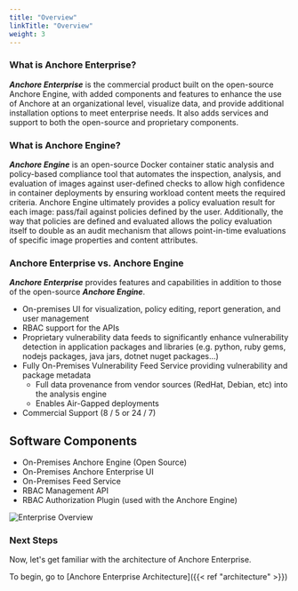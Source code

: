 ```yaml
---
title: "Overview"
linkTitle: "Overview"
weight: 3
---
```


### What is Anchore Enterprise?

**_Anchore Enterprise_** is the commercial product built on the open-source Anchore Engine, with added components and features to enhance the use of Anchore at an organizational level, visualize data, and provide additional installation options to meet enterprise needs. It also adds services and support to both the open-source and proprietary components.

### What is Anchore Engine?

**_Anchore Engine_** is an open-source Docker container static analysis and policy-based compliance tool that automates the inspection, analysis, and evaluation of images against user-defined checks to allow high confidence in container deployments by ensuring workload content meets the required criteria. Anchore Engine ultimately provides a policy evaluation result for each image: pass/fail against policies defined by the user. Additionally, the way that policies are defined and evaluated allows the policy evaluation itself to double as an audit mechanism that allows point-in-time evaluations of specific image properties and content attributes.

### Anchore Enterprise vs. Anchore Engine

**_Anchore Enterprise_** provides features and capabilities in addition to those of the open-source **_Anchore Engine_**. 

- On-premises UI for visualization, policy editing, report generation, and user management
- RBAC support for the APIs
- Proprietary vulnerability data feeds to significantly enhance vulnerability detection in application packages and libraries (e.g. python, ruby gems, nodejs packages, java jars, dotnet nuget packages...)
- Fully On-Premises Vulnerability Feed Service providing vulnerability and package metadata
    - Full data provenance from vendor sources (RedHat, Debian, etc) into the analysis engine
    - Enables Air-Gapped deployments
- Commercial Support (8 / 5 or 24 / 7)

## Software Components

- On-Premises Anchore Engine (Open Source)
- On-Premises Anchore Enterprise UI
- On-Premises Feed Service
- RBAC Management API
- RBAC Authorization Plugin (used with the Anchore Engine)

![Enterprise Overview](EnterpriseOverview.png)

### Next Steps

Now, let's get familiar with the architecture of Anchore Enterprise.

To begin, go to [Anchore Enterprise Architecture]({{< ref "architecture" >}})
